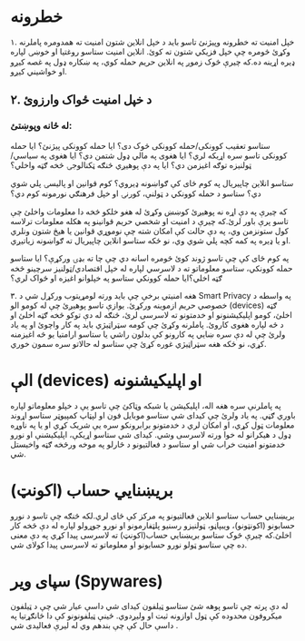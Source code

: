 
# خطرونه
۱. خپل امنیت ته خطرونه وپیژنئ
تاسو باید د خپل انلاین شتون امنیت ته همدومره پاملرنه وکړئ څومره چې خپل فزیکي شتون ته کوئ. انلاین امنیت ستاسو روغتیا او خوښۍ لپاره ډیره اړینه ده.که چیرې څوک زموږ په انلاین حریم حمله کوي، په ښکاره ډول په غصه کیږو او خواشیني کیږو.


## ۲.  د خپل امنیت ځواک وارزوئ
### له ځانه وپوښتئ:

ستاسو تعقیب کوونکی/حمله کوونکی څوک دی؟ ایا حمله کوونکی پیژنئ؟ ایا حمله کوونکی تاسو سره اړیکه لري؟ ایا هغوی په مالي ډول شتمن دي؟ ایا هغوی په سیاسي/ټولنیزه توګه اغیزمن دي؟ ایا په دې پوهیږي څنګه ټکنالوجۍ څخه ګټه واخلي؟

ستاسو انلاین چاپیریال په کوم ځای کې ګواښونه ډیروي؟ کوم قوانین او پالیسۍ پلي شوي دي؟ ستاسو د حمله کوونکي د ټولنې، کورنۍ او خپل فرهنګي نورمونه کوم دي؟


که چیرې په دې اړه نه پوهیږئ کوښښ وکړئ له هغو خلکو څخه دا معلومات واخلئ چې تاسو پرې باور لرئ.که چیرې د امنیت او شخصي حریم قوانینو په هکله معلومات ترلاسه کول ستونزمن وي، په دې حالت کې امکان شته چې نوموړي قوانین یا هیڅ شتون ونلري او یا ډیره په کمه کچه پلي شوي وي، نو ځکه ستاسو انلاین چاپیریال ته ګواښونه زیاتیږي.


په کوم ځای کې چې تاسو ژوند کوئ څومره اسانه دي چې چا ته بډۍ ورکړې؟ ایا ستاسو حمله کوونکي، ستاسو معلوماتو ته د لاسرسي لپاره له خپل اقتصادي/ټولنیز سرچینو څخه ګټه اخلي؟ایا حمله کوونکي ستاسو په خپلوانو اغیزه او ځواک لري؟


  ۳. هغه امنیتي برخې چې باید ورته لومړیتوب ورکړل شي
د  Smart Privacy په واسطه د خصوصي حریم ازموینه ورکړئ.
یوازې تاسو پوهیږئ چې له کومو الو (devices) ګټه اخلئ، کومو اپلیکیشنونو او خدمتونو ته لاسرسی لرئ، څنګه له دې توکو څخه ګټه اخلئ او د څه لپاره هغوی کاروئ. پاملرنه وکړئ چې کومه سټراټیژي باید په کار واچوئ او په یاد ولرئ چې له دې سره ښایي په کارونو کې بدلون راشي یا ستاسو ارامتیا یو څه اغیزمنه کړي، نو ځکه هغه سټراټیژي غوره کړئ چې ستاسو له حالاتو سره سمون خوري.




# الې (devices) او اپلیکیشنونه

په پاملرنې سره هغه اله، اپلیکیشن یا شبکه وټاکئ چې تاسو یې د خپلو معلوماتو لپاره باوري ګڼي. په یاد ولرئ چې کیدای شي  ستاسو موبایل فون او لپټاپ کمپیوټر ستاسو اړوند معلومات ټول کړي، او امکان لري د خدمتونو برابرونکو سره یې شریک کړي او یا په ناوړه ډول د هیکرانو له خوا ورته لاسرسی وشي.
کیدای شي ستاسو اړیکې، اپلیکیشنې او نورو خدمتونو امنیت خراب شي او ستاسو د فعالتیونو د څارلو په موخه ورڅخه ګټه واخیستل شي.




# بریښنایي حساب (اکونټ)
بریښنایي حساب ستاسو انلاین فعالتیونو په مرکز کې ځای لري.لکه څنګه چې تاسو د نورو حسابونو (اکونټونو)، ویبپاڼو، ټولنیزو رسنیو پلټفارمونو او نورو جوړولو لپاره له دې څخه کار اخلئ.که چیرې څوک ستاسو بریښنایي حساب(اکونټ) ته لاسرسی پیدا کړي په دې معنی ده چې ستاسو ټولو نورو حسابونو او معلوماتو ته لاسرسی پیدا کولای شي.




# سپای ویر (Spywares)

له دې پرته چې تاسو پوهه شئ ستاسو ټیلفون کیدای شي داسې عیار شي چې د ټیلفون میکروفون محدوده کې ټول اوازونه ثبت او ولیږدوي. ځینې ټیلفونونو کې دا ځانګړتیا په داسې حال کې چې بندهم  وي  له لیرې فعالیدی شي .


